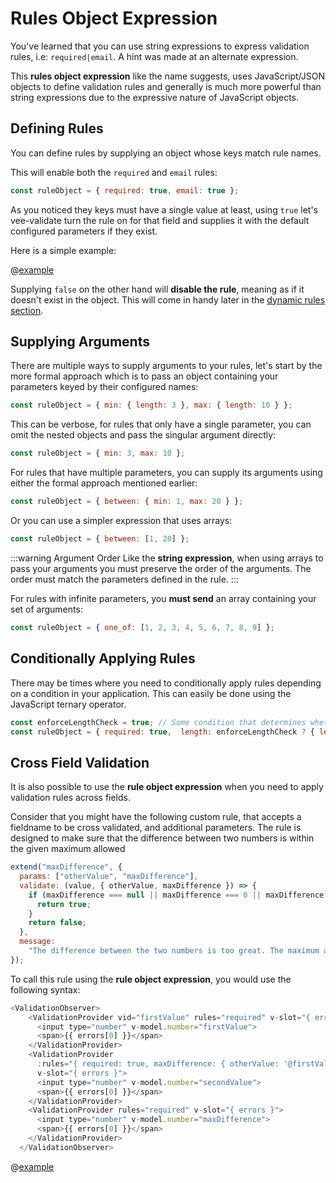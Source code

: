 # Rules Object Expression

You've learned that you can use string expressions to express validation rules, i.e: `required|email`. A hint was made at an alternate expression.

This **rules object expression** like the name suggests, uses JavaScript/JSON objects to define validation rules and generally is much more powerful than string expressions due to the expressive nature of JavaScript objects.

## Defining Rules

You can define rules by supplying an object whose keys match rule names.

This will enable both the `required` and `email` rules:

```js
const ruleObject = { required: true, email: true };
```

As you noticed they keys must have a single value at least, using `true` let's vee-validate turn the rule on for that field and supplies it with the default configured parameters if they exist.

Here is a simple example:

@[example](object-rules-definition)

Supplying `false` on the other hand will **disable the rule**, meaning as if it doesn't exist in the object. This will come in handy later in the [dynamic rules section](./dynamic-rules.md).

## Supplying Arguments

There are multiple ways to supply arguments to your rules, let's start by the more formal approach which is to pass an object containing your parameters keyed by their configured names:

```js
const ruleObject = { min: { length: 3 }, max: { length: 10 } };
```

This can be verbose, for rules that only have a single parameter, you can omit the nested objects and pass the singular argument directly:

```js
const ruleObject = { min: 3, max: 10 };
```

For rules that have multiple parameters, you can supply its arguments using either the formal approach mentioned earlier:

```js
const ruleObject = { between: { min: 1, max: 20 } };
```

Or you can use a simpler expression that uses arrays:

```js
const ruleObject = { between: [1, 20] };
```

:::warning Argument Order
  Like the **string expression**, when using arrays to pass your arguments you must preserve the order of the arguments. The order must match the parameters defined in the rule.
:::

For rules with infinite parameters, you **must send** an array containing your set of arguments:

```js
const ruleObject = { one_of: [1, 2, 3, 4, 5, 6, 7, 8, 9] };
```

## Conditionally Applying Rules

There may be times where you need to conditionally apply rules depending on a condition in your application. This can easily be done using the JavaScript ternary operator.

```js
const enforceLengthCheck = true; // Some condition that determines whether the rule should be applied.
const ruleObject = { required: true,  length: enforceLengthCheck ? { length: 10 } : false };
```

## Cross Field Validation
It is also possible to use the **rule object expression** when you need to apply validation rules across fields.

Consider that you might have the following custom rule, that accepts a fieldname to be cross validated, and additional parameters. The rule is designed to make sure that the difference between two numbers is within the given maximum allowed

```js
extend("maxDifference", {
  params: ["otherValue", "maxDifference"],
  validate: (value, { otherValue, maxDifference }) => {
    if (maxDifference === null || maxDifference === 0 || maxDifference >= Math.abs(value - otherValue)) {
      return true;
    }
    return false;
  },
  message:
    "The difference between the two numbers is too great. The maximum allowed is difference is {maxDifference}."
});
```

To call this rule using the **rule object expression**, you would use the following syntax:
```js
<ValidationObserver>
    <ValidationProvider vid="firstValue" rules="required" v-slot="{ errors }">
      <input type="number" v-model.number="firstValue">
      <span>{{ errors[0] }}</span>
    </ValidationProvider>
    <ValidationProvider
      :rules="{ required: true, maxDifference: { otherValue: '@firstValue', maxDifference: maxDifference } }"
      v-slot="{ errors }">
      <input type="number" v-model.number="secondValue">
      <span>{{ errors[0] }}</span>
    </ValidationProvider>
    <ValidationProvider rules="required" v-slot="{ errors }">
      <input type="number" v-model.number="maxDifference">
      <span>{{ errors[0] }}</span>
    </ValidationProvider>
  </ValidationObserver>
```

@[example](object-rules-definition-cross-field)

